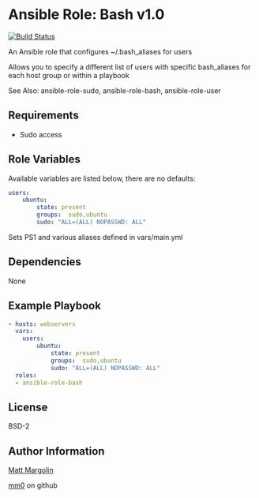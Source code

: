 Ansible Role: Bash v1.0
=====================

[![Build Status](https://travis-ci.org/mm0/ansible-role-bash.svg?branch=master)](https://travis-ci.org/mm0/ansible-role-bash)


An Ansible role that configures ~/.bash_aliases for users

Allows you to specify a different list of users with specific bash_aliases for each host group or within a playbook

See Also: ansible-role-sudo, ansible-role-bash, ansible-role-user


Requirements
---------------

- Sudo access

Role Variables
---------------

Available variables are listed below, there are no defaults:

```yml
users:
    ubuntu:
        state: present
        groups:  sudo,ubuntu
        sudo: "ALL=(ALL) NOPASSWD: ALL"
```

Sets PS1 and various aliases defined in vars/main.yml

Dependencies
---------------

None 

Example Playbook
---------------

```yml
- hosts: webservers
  vars:
    users:
        ubuntu:
            state: present
            groups:  sudo,ubuntu
            sudo: "ALL=(ALL) NOPASSWD: ALL"
  roles:
  - ansible-role-bash
```

License
---------------

BSD-2

Author Information
------------------

[Matt Margolin](mailto:matt.margolin@gmail.com)

[mm0](https://github.com/mm0) on github

